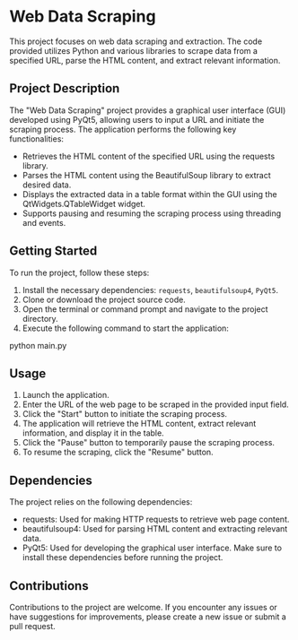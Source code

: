 # Web Data Scraping

This project focuses on web data scraping and extraction. The code provided utilizes Python and various libraries to scrape data from a specified URL, parse the HTML content, and extract relevant information.

## Project Description

The "Web Data Scraping" project provides a graphical user interface (GUI) developed using PyQt5, allowing users to input a URL and initiate the scraping process. The application performs the following key functionalities:

- Retrieves the HTML content of the specified URL using the requests library.
- Parses the HTML content using the BeautifulSoup library to extract desired data.
- Displays the extracted data in a table format within the GUI using the QtWidgets.QTableWidget widget.
- Supports pausing and resuming the scraping process using threading and events.

## Getting Started

To run the project, follow these steps:

1. Install the necessary dependencies: `requests`, `beautifulsoup4`, `PyQt5`.
2. Clone or download the project source code.
3. Open the terminal or command prompt and navigate to the project directory.
4. Execute the following command to start the application:

python main.py

## Usage
1. Launch the application.
2. Enter the URL of the web page to be scraped in the provided input field.
3. Click the "Start" button to initiate the scraping process.
4. The application will retrieve the HTML content, extract relevant information, and display it in the table.
5. Click the "Pause" button to temporarily pause the scraping process.
6. To resume the scraping, click the "Resume" button.

## Dependencies
The project relies on the following dependencies:

- requests: Used for making HTTP requests to retrieve web page content.
- beautifulsoup4: Used for parsing HTML content and extracting relevant data.
- PyQt5: Used for developing the graphical user interface.
Make sure to install these dependencies before running the project.

## Contributions
Contributions to the project are welcome. If you encounter any issues or have suggestions for improvements, please create a new issue or submit a pull request.

